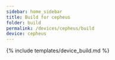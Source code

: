 ```yaml
---
sidebar: home_sidebar
title: Build for cepheus
folder: build
permalink: /devices/cepheus/build
device: cepheus
---
```

{% include templates/device_build.md %}
